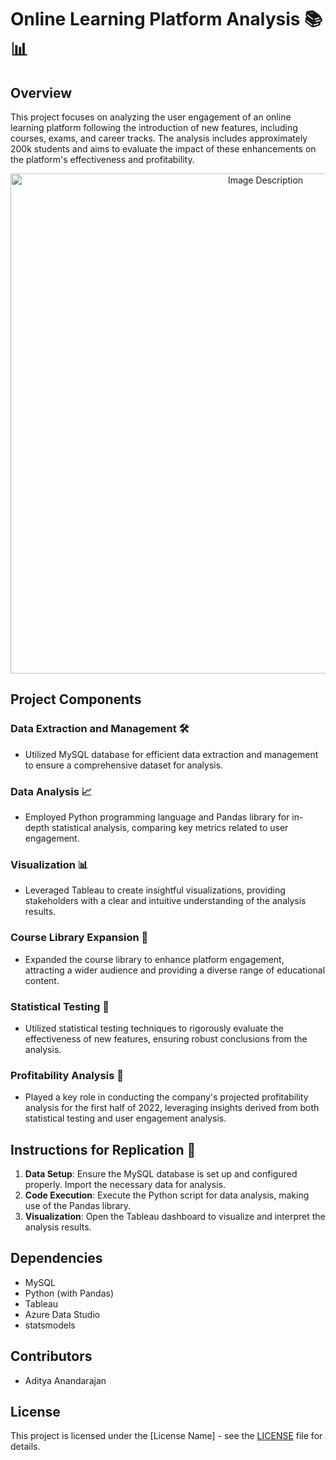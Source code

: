 # Online Learning Platform Analysis 📚📊

## Overview
This project focuses on analyzing the user engagement of an online learning platform following the introduction of new features, including courses, exams, and career tracks. The analysis includes approximately 200k students and aims to evaluate the impact of these enhancements on the platform's effectiveness and profitability.

<p align="center">
  <img src="https://images.pexels.com/photos/4144294/pexels-photo-4144294.jpeg?auto=compress&cs=tinysrgb&w=1260&h=750&dpr=2" alt="Image Description" width="800"/>
</p>

## Project Components

### Data Extraction and Management 🛠️
- Utilized MySQL database for efficient data extraction and management to ensure a comprehensive dataset for analysis.

### Data Analysis 📈
- Employed Python programming language and Pandas library for in-depth statistical analysis, comparing key metrics related to user engagement.

### Visualization 📊
- Leveraged Tableau to create insightful visualizations, providing stakeholders with a clear and intuitive understanding of the analysis results.

### Course Library Expansion 📖
- Expanded the course library to enhance platform engagement, attracting a wider audience and providing a diverse range of educational content.

### Statistical Testing 🧪
- Utilized statistical testing techniques to rigorously evaluate the effectiveness of new features, ensuring robust conclusions from the analysis.

### Profitability Analysis 💸
- Played a key role in conducting the company's projected profitability analysis for the first half of 2022, leveraging insights derived from both statistical testing and user engagement analysis.

## Instructions for Replication 🔄
1. **Data Setup**: Ensure the MySQL database is set up and configured properly. Import the necessary data for analysis.
2. **Code Execution**: Execute the Python script for data analysis, making use of the Pandas library.
3. **Visualization**: Open the Tableau dashboard to visualize and interpret the analysis results.


## Dependencies
- MySQL
- Python (with Pandas)
- Tableau
- Azure Data Studio
- statsmodels


## Contributors
- Aditya Anandarajan


## License
This project is licensed under the [License Name] - see the [LICENSE](LICENSE) file for details.
